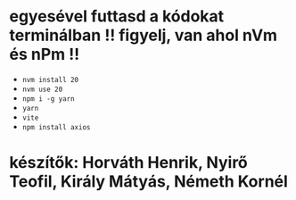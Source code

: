 # egyesével futtasd a kódokat terminálban !! figyelj, van ahol nVm és nPm !!
 - `nvm install 20`
 - `nvm use 20`
 - `npm i -g yarn`
 - `yarn`
 - `vite`
 - `npm install axios`

# készítők: Horváth Henrik, Nyirő Teofil, Király Mátyás, Németh Kornél